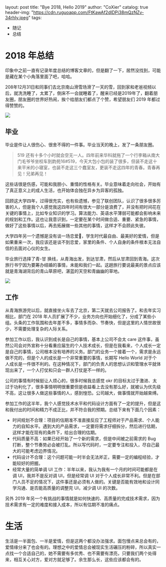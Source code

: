 layout:     post
title:      "Bye 2018, Hello 2019"
author:     "CoXier"
catalog:      true
header-img: "https://cdn.ruguoapp.com/FtKawAf2dIDPi38mQzNZv-34rhIy.jpeg"
tags:

- 随记
- 总结



# 2018 年总结

印象中之前一直有记录年度总结的博客文章的，但是翻了一下，居然没找到，可能是藏在某个小角落里面了吧，哈哈。

208年12月31日和同事们去北京南山滑雪场滑了一天的雪，回到家和老爸视频以后，就洗洗睡了，太累了，倒床不一会就睡着了，醒来已经是2019年了，翻着朋友圈，朋友圈的世界好热闹，挨个给朋友们都点了个赞，希望朋友们 2019 年都过得赞赞的。

![](https://cdn.ruguoapp.com/Fiw-BAV5HlJs19oEpu-nV1QYb2sf.jpeg?imageMogr2/auto-orient/thumbnail/1336000@)

## 毕业

毕业是件让人很伤心、很舍不得的一件事。毕业当天的晚上，发了一条朋友圈。

> 519 还有十多个小时就会空无一人。四年前来华科就拖了一个行李箱从南大门毛爷爷坐校车到韵苑16#519，今天大包小包的装了很多，但装不走这十来平米的小寝室，也装不走这三个蠢室友，更装不走这四年的青春。青春再见！兄弟再见！

这些话很是伤感，可能和我胆小、重情的性格有关。毕业意味着走向社会，开始有了真正意义上的成人生活，也开始体会独在异乡为异客的孤独。

回顾这大学四年，过得很充实，也有些遗憾，参见了联创团队，认识了很多很多厉害的人，但是我个人感觉我这四年时间有很大一部分是浪费了，并没有把时间花在关键的事情上，比如专业知识的学习。算法能力、英语水平薄弱可能都会影响未来的规划和工作。这也让我意识到，一定要在某个时间做合适、重要、紧急的事情，做好了这些事情以后，再去拓展做一些其他的事情，这样才不会顾此失彼。

大学四年另一个遗憾是没有谈一场恋爱👫，学生时代最自由、最美好的爱情，但是如果重来一次，我应该还是谈不到恋爱，家里的条件、个人自身的条件根本无法自信的去面对心仪的女生。

毕业旅行选择了青-甘 换线，从青海出发，到达甘肃，然后从甘肃回到青海。这次旅行书宁因为要筹办结婚的事情，未能和我们一起。这趟旅行要说最美的景点应该就是青海湖背后的青山草原吧，湛蓝的天空和青幽幽的草地。

![](https://cdn.ruguoapp.com/FviWq0Vfo8pBdWqQe2P2Qt2kd0dl.jpeg?imageMogr2/auto-orient/thumbnail/1253000@)

## 工作

从青海旅游完以后，就直接坐火车去了北京，第二天就去公司报告了。和去年实习相比，部门在 2018 年人员扩展了不少，业务方向也开始细化了，分成了某些小组。头条的工作氛围和去年差不多，事情多而杂、节奏快，但是这里的人情世故很少，不需要处理复杂的人际关系。

参加工作以后，我认识到成长是自己的事情，基本上公司不会太 care 这件事，虽然公司会对外宣称十分看重应届生的个人技术成长，但是在我看来，个人成长一定是自己的事情，公司根本没有培养的义务。部门的业务一个接着一个，需求是永远做不完的，但是个人的成长是一个非常重要的事情，长期写 Hello World 对于个人成长是一件很不利的。在这种情况下，部门的负责人的思想认识和管理水平就体现出来了，一个人打仗和只会一群人打仗是不一样的。

公司的事情有时候挺让人烦心的，很多时候我总感觉 okr 的目标太过于激进、太过于功利化了，很多事情明明很重要但是收益看上去没有那么好，就被认为优先级不高，这让很多人做这些事情的人，感到惶恐。公司越大，做事情就开始越束缚。

参加工作的这半年，我个人感觉技术水平和代码设计方面有了一定的提升，但是这和我付出的时间和精力不成正比，并不符合我的预期。总结下来有下面几个因素：

* 时间规划不合理：项目的估期准不准直接反应了工程师对于产品需求、个人能力的自知水平。遇到大的产品需求，一定要将需求仔细拆分，然后进行估期，这样才能在现有的条件下，给出合理的估期。
* 代码质量不高：如果已经开始了一个新的需求，但是中间被之前需求的 Bug 打断，整个节奏势必会被打乱。所以写代码时，一定要专注和投入，尽自己最大的可能考虑边界情况。
* 代码设计不合理：这个问题可能一时半会无法斧正，需要一定的编程经验，才能较好的把握。
* 经常大量的简单调 UI 工作：半年以来，我认为我有一个月的时间可能都是在调 UI，我并不是反对调 UI，但是经常调 UI 对于个人成长非常不利。但是在部门人员不足的情况下，这件事还是必须有人做的。关键是否能有效地和设计同学沟通、是否能高质量的调整完 UI，减少调 UI 的次数。

另外 2019 年另一个有挑战的事情就是如何快速的、高质量的完成技术需求，因为技术需求有一定的难度和接入成本，所以有估期不准的痛点。



# 生活

生活是一半面包、一半是爱情，但是这两个都没办法强求。面包慢点来总会有的，爱情缘分来了也会有的。理想之中的爱情总会被现实生活碾压的粉碎，所以真实一点找一个合适自己的，她不需要有多优秀、也不需要有漂亮，只要我们两个处得来，相互关心对方，爱对方就足够了。余生那么长，这些应该都会有的。





